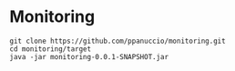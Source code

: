 # Monitoring

```
git clone https://github.com/ppanuccio/monitoring.git
cd monitoring/target
java -jar monitoring-0.0.1-SNAPSHOT.jar
```
